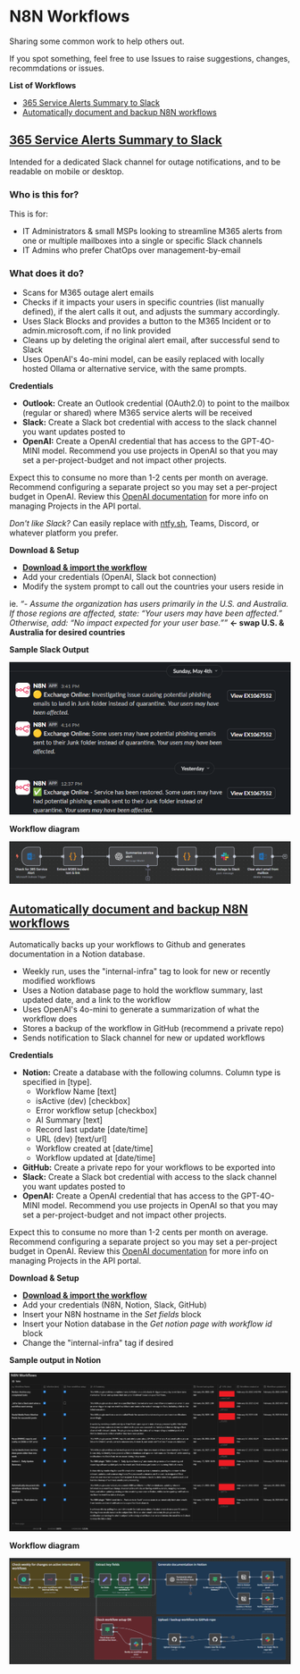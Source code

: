 # N8N Workflows

Sharing some common work to help others out.

If you spot something, feel free to use Issues to raise suggestions, changes, recommdations or issues.

**List of Workflows**

- [365 Service Alerts Summary to Slack](#365-service-alerts-summary-to-slack)
- [Automatically document and backup N8N workflows](#automatically-document-and-backup-n8n-workflows)


## [365 Service Alerts Summary to Slack](workflows/365_Service_Alerts__Summarize_and_push_alert_to_Slack.json)

Intended for a dedicated Slack channel for outage notifications, and to be readable on mobile or desktop.

### Who is this for?

This is for:

- IT Administrators & small MSPs looking to streamline M365 alerts from one or multiple mailboxes into a single or specific Slack channels
- IT Admins who prefer ChatOps over management-by-email

### What does it do?

- Scans for M365 outage alert emails
- Checks if it impacts your users in specific countries (list manually defined), if the alert calls it out, and adjusts the summary accordingly.
- Uses Slack Blocks and provides a button to the M365 Incident or to admin.microsoft.com, if no link provided
- Cleans up by deleting the original alert email, after successful send to Slack
- Uses OpenAI's 4o-mini model, can be easily replaced with locally hosted Ollama or alternative service, with the same prompts.

**Credentials**

- **Outlook:** Create an Outlook credential (OAuth2.0) to point to the mailbox (regular or shared) where M365 service alerts will be received
- **Slack:** Create a Slack bot credential with access to the slack channel you want updates posted to
- **OpenAI:** Create a OpenAI credential that has access to the GPT-4O-MINI model. Recommend you use projects in OpenAI so that you may set a per-project-budget and not impact other projects.

Expect this to consume no more than 1-2 cents per month on average. Recommend configuring a separate project so you may set a per-project budget in OpenAI. Review this [OpenAI documentation](https://help.openai.com/en/articles/9186755-managing-projects-in-the-api-platform) for more info on managing Projects in the API portal.

_Don't like Slack?_ Can easily replace with [ntfy.sh](https://ntfy.sh/), Teams, Discord, or whatever platform you prefer.

**Download & Setup**

- [**Download & import the workflow**](workflows/365_Service_Alerts__Summarize_and_push_alert_to_Slack.json)
- Add your credentials (OpenAI, Slack bot connection)
- Modify the system prompt to call out the countries your users reside in

ie. _“- Assume the organization has users primarily in the U.S. and Australia. If those regions are affected, state: “Your users may have been affected.” Otherwise, add: “No impact expected for your user base.””_ **<- swap U.S. & Australia for desired countries**

**Sample Slack Output**

![**Sample Slack Output**](img/365_Service_Alert_SlackOutput.png)

**Workflow diagram**

![**Workflow diagram**](img/365_Service_Alert_N8NEditorView.png)




## [Automatically document and backup N8N workflows](workflows/Automatically_document_n8n_workflows_directly_in_Notion_database.json)

Automatically backs up your workflows to Github and generates documentation in a Notion database.

- Weekly run, uses the "internal-infra" tag to look for new or recently modified workflows
- Uses a Notion database page to hold the workflow summary, last updated date, and a link to the workflow
- Uses OpenAI's 4o-mini to generate a summarization of what the workflow does
- Stores a backup of the workflow in GitHub (recommend a private repo)
- Sends notification to Slack channel for new or updated workflows

**Credentials**

- **Notion:** Create a database with the following columns. Column type is specified in [type].
    - Workflow Name [text]
    - isActive (dev) [checkbox]
    - Error workflow setup [checkbox]
    - AI Summary [text]
    - Record last update [date/time]
    - URL (dev) [text/url]
    - Workflow created at [date/time]
    - Workflow updated at [date/time]
- **GitHub:** Create a private repo for your workflows to be exported into
- **Slack:** Create a Slack bot credential with access to the slack channel you want updates posted to
- **OpenAI:** Create a OpenAI credential that has access to the GPT-4O-MINI model. Recommend you use projects in OpenAI so that you may set a per-project-budget and not impact other projects.

Expect this to consume no more than 1-2 cents per month on average. Recommend configuring a separate project so you may set a per-project budget in OpenAI. Review this [OpenAI documentation](https://help.openai.com/en/articles/9186755-managing-projects-in-the-api-platform) for more info on managing Projects in the API portal.

**Download & Setup**

- [**Download & import the workflow**](workflows/Automatically_document_n8n_workflows_directly_in_Notion_database.json)
- Add your credentials (N8N, Notion, Slack, GitHub)
- Insert your N8N hostname in the _Set fields_ block
- Insert your Notion database in the _Get notion page with workflow id_ block
- Change the "internal-infra" tag if desired

**Sample output in Notion**

![**Sample output in Notion**](img/Autodoc_backup_workflows_NotionOutput.png)

**Workflow diagram**

![**Autodoc and backup Workflow diagram**](img/Autodoc_backup_workflows_N8NEditorView.png)
